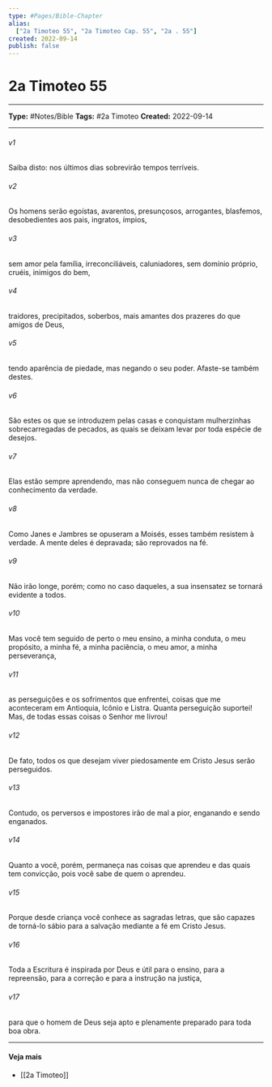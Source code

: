 ```yaml
---
type: #Pages/Bible-Chapter
alias:
  ["2a Timoteo 55", "2a Timoteo Cap. 55", "2a . 55"]
created: 2022-09-14
publish: false
---
```


# 2a Timoteo 55

---

**Type:** #Notes/Bible
**Tags:** #2a Timoteo
**Created:** 2022-09-14

---

###### v1
Saiba disto: nos últimos dias sobrevirão tempos terríveis.
###### v2
Os homens serão egoístas, avarentos, presunçosos, arrogantes, blasfemos, desobedientes aos pais, ingratos, ímpios,
###### v3
sem amor pela família, irreconciliáveis, caluniadores, sem domínio próprio, cruéis, inimigos do bem,
###### v4
traidores, precipitados, soberbos, mais amantes dos prazeres do que amigos de Deus,
###### v5
tendo aparência de piedade, mas negando o seu poder. Afaste-se também destes.
###### v6
São estes os que se introduzem pelas casas e conquistam mulherzinhas sobrecarregadas de pecados, as quais se deixam levar por toda espécie de desejos.
###### v7
Elas estão sempre aprendendo, mas não conseguem nunca de chegar ao conhecimento da verdade.
###### v8
Como Janes e Jambres se opuseram a Moisés, esses também resistem à verdade. A mente deles é depravada; são reprovados na fé.
###### v9
Não irão longe, porém; como no caso daqueles, a sua insensatez se tornará evidente a todos.
###### v10
Mas você tem seguido de perto o meu ensino, a minha conduta, o meu propósito, a minha fé, a minha paciência, o meu amor, a minha perseverança,
###### v11
as perseguições e os sofrimentos que enfrentei, coisas que me aconteceram em Antioquia, Icônio e Listra. Quanta perseguição suportei! Mas, de todas essas coisas o Senhor me livrou!
###### v12
De fato, todos os que desejam viver piedosamente em Cristo Jesus serão perseguidos.
###### v13
Contudo, os perversos e impostores irão de mal a pior, enganando e sendo enganados.
###### v14
Quanto a você, porém, permaneça nas coisas que aprendeu e das quais tem convicção, pois você sabe de quem o aprendeu.
###### v15
Porque desde criança você conhece as sagradas letras, que são capazes de torná-lo sábio para a salvação mediante a fé em Cristo Jesus.
###### v16
Toda a Escritura é inspirada por Deus e útil para o ensino, para a repreensão, para a correção e para a instrução na justiça,
###### v17
para que o homem de Deus seja apto e plenamente preparado para toda boa obra.


---

#### Veja mais

- [[2a Timoteo]]
